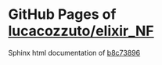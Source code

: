 GitHub Pages of [lucacozzuto/elixir_NF](https://github.com/lucacozzuto/elixir_NF.git)
===
Sphinx html documentation of [b8c73896](https://github.com/lucacozzuto/elixir_NF/tree/b8c7389674fcc86415e8b494e5866f602ccf87b7)
